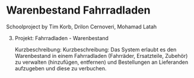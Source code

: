 # Warenbestand Fahrradladen
Schoolproject by Tim Korb, Drilon Cernoveri, Mohamad Latah

3. Projekt: Fahrradladen - Warenbestand

    Kurzbeschreibung: Kurzbeschreibung: Das System erlaubt es den Warenbestand in einem Fahrradladen (Fahrräder, Ersatzteile, Zubehör) zu verwalten (hinzufügen, entfernen)
    und Bestellungen an Lieferanden aufzugeben und diese zu verbuchen.
